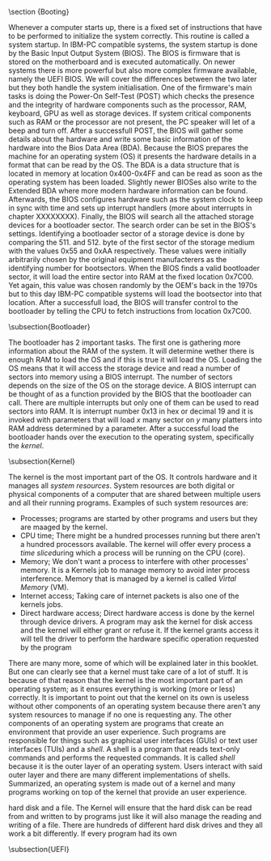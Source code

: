 \section {Booting}

Whenever a computer starts up, there is a fixed set of instructions that
have to be performed to initialize the system correctly. This routine is
called a system startup. In IBM-PC compatible systems, the system startup
is done by the Basic Input Output System (BIOS). The BIOS is firmware
that is stored on the motherboard and is executed automatically. On newer systems there is
more powerful but also more complex firmware available, namely the UEFI BIOS. We
will cover the differences between the two later but they both handle the
system initialisation. One of the firmware's main tasks is doing the Power-On
Self-Test (POST) which checks the presence and the
integrity of hardware components such as the processor, RAM, keyboard,
GPU as well as storage devices. If system critical components such as 
RAM or the processor are not present, the PC speaker will let of a beep
and turn off. After a successfull POST, the BIOS will gather some details
about the hardware and write some basic
information of the hardware into the Bios Data Area (BDA). Because the BIOS
prepares the machine for an operating system (OS) it presents the hardware
details in a format that can be read by the OS.
The BDA is a
data structure that is located in memory at location 0x400-0x4FF and
can be read as soon as the operating system has been loaded. Slightly newer BIOSes also
write to the Extended BDA where more modern hardware information can be
found. Afterwards, the BIOS configures hardware such as the system clock
to keep in sync with time and sets up interrupt handlers (more about
interrupts in chapter XXXXXXXX). Finally, the BIOS will search all the
attached storage devices for a bootloader sector. The search order can be
set in the BIOS's settings. Identifying a bootloader sector of a storage device is
done by comparing the 511. and 512. byte of the first sector of the storage medium
with the values 0x55 and 0xAA respectively. These values were initially
arbitrarily chosen by the original equipment manufacterers as the 
identifying number for bootsectors. When the BIOS finds a valid
bootloader sector, it will load the entire sector into RAM at the fixed
location 0x7C00. Yet again, this value was chosen randomly by the OEM's
back in the 1970s but to this day IBM-PC compatible systems will load
the bootsector into that location. After a successfull load, the BIOS
will transfer control to the bootloader by telling the CPU to fetch
instructions from location 0x7C00.


\subsection{Bootloader}

The bootloader has 2 important tasks. The first one is gathering more
information about the RAM of the system. It will determine wether there is
enough RAM to load the OS and if this is true it will load the OS. Loading
the OS means that it will access the storage device and read a number of
sectors into memory using a BIOS interrupt. The number of sectors depends on
the size of the OS on the storage device. A BIOS interrupt can be thought of
as a function provided by the BIOS that the bootloader can call. There are
multiple interrupts but only one of them can be used to read sectors into
RAM. It is interrupt number 0x13 in hex or decimal 19 and it is invoked with parameters that will load *x* many sector on *y* many platters into RAM
address determined by a parameter. After a successful load the bootloader
hands over the execution to the operating system, specifically the *kernel*.

\subsection{Kernel}

The kernel is the most important part of the OS. It controls hardware and it
manages all *system resources*. System resources are both digital or physical
components of a computer that are shared between multiple users and all their
running programs. Examples of such system resources are:
* Processes; programs are started by other programs and users but they are maaged by the kernel.
* CPU time; There might be a hundred processes running but there aren't a hundred processors available. The kernel will offer every process a *time slice*during which a process will be running on the CPU (core).
* Memory; We don't want a process to interfere with other processes' memory. It is a Kernels job to manage memory to avoid inter process interference. Memory that is managed by a kernel is called *Virtal Memory* (VM).
* Internet access; Taking care of internet packets is also one of the kernels jobs.
* Direct hardware access; Direct hardware access is done by the kernel through device drivers. A program may ask the kernel for disk access and the kernel will either grant or refuse it. If the kernel grants access it will tell the driver to perform the hardware specific operation requested by the program

There are many more, some of which will be explained later in this booklet.
But one can clearly see that a kernel must take care of a lot of stuff. It
is because of that reason that the kernel is the most important part of an
operating system; as it ensures everything is working (more or less)
correctly. It is important to point out that the kernel on its own is useless
without other components of an operating system because there aren't any
system resources to manage if no one is requesting any.
The other components of an
operating system are programs that create an environment that provide an user
experience. Such programs are responsible for things such as graphical user
interfaces (GUIs) or text user interfaces (TUIs) and a *shell*. A shell is a
program that reads text-only commands and performs the requested commands. It
is called *shell* because it is the outer layer of an operating system. Users
interact with said outer layer and there are many different implementations
of shells. Summarized, an operating system is made out of a kernel and many programs working on top of the kernel that provide an user experience.


hard disk and a
file. The Kernel will ensure that the hard disk can be read from and written
to by programs just like it will also manage the reading and writing of a
file. There are hundreds of different hard disk drives and they all work a
bit differently. If every program had its own 

\subsection{UEFI}
